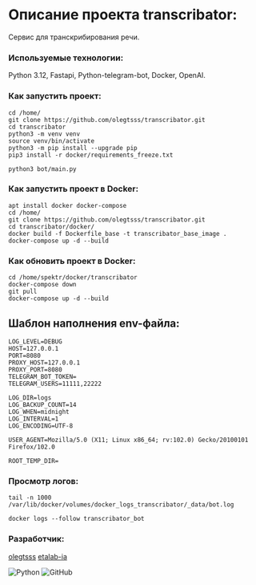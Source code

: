 # Описание проекта transcribator:
Сервис для транскрибирования речи.

### Используемые технологии:

Python 3.12, Fastapi, Python-telegram-bot, Docker, OpenAI.

### Как запустить проект:

```
cd /home/
git clone https://github.com/olegtsss/transcribator.git
cd transcribator
python3 -m venv venv
source venv/bin/activate
python3 -m pip install --upgrade pip
pip3 install -r docker/requirements_freeze.txt

python3 bot/main.py
```

### Как запустить проект в Docker:

```
apt install docker docker-compose
cd /home/
git clone https://github.com/olegtsss/transcribator.git
cd transcribator/docker/
docker build -f Dockerfile_base -t transcribator_base_image .
docker-compose up -d --build
```


### Как обновить проект в Docker:

```
cd /home/spektr/docker/transcribator
docker-compose down
git pull
docker-compose up -d --build
```

## Шаблон наполнения env-файла:

```
LOG_LEVEL=DEBUG
HOST=127.0.0.1
PORT=8080
PROXY_HOST=127.0.0.1
PROXY_PORT=8080
TELEGRAM_BOT_TOKEN=
TELEGRAM_USERS=11111,22222

LOG_DIR=logs
LOG_BACKUP_COUNT=14
LOG_WHEN=midnight
LOG_INTERVAL=1
LOG_ENCODING=UTF-8

USER_AGENT=Mozilla/5.0 (X11; Linux x86_64; rv:102.0) Gecko/20100101 Firefox/102.0

ROOT_TEMP_DIR=
```

### Просмотр логов:

```
tail -n 1000 /var/lib/docker/volumes/docker_logs_transcribator/_data/bot.log

docker logs --follow transcribator_bot
```

### Разработчик:
[olegtsss](https://github.com/olegtsss)
[etalab-ia](https://github.com/etalab-ia/faster-whisper-server)

![Python](https://img.shields.io/badge/python-3670A0?style=for-the-badge&logo=python&logoColor=ffdd54)
![GitHub](https://img.shields.io/badge/github-%23121011.svg?style=for-the-badge&logo=github&logoColor=whte)

